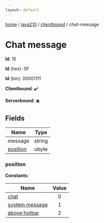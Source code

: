 ```yaml
---
layout: default
---
```


[home](/)  /  [java210](/protocol/java210)  /  [clientbound](/protocol/java210/clientbound)  /  chat-message

# Chat message

**Id**: 15

**Id** (hex): 0F

**Id** (bin): 00001111

**Clientbound**: ✔️

**Serverbound**: ✖️

## Fields

Name | Type
---|---
message | string
[position](#position) | ubyte

### position

**Constants**:

Name | Value
---|:---:
[chat](position_chat) | 0
[system message](position_system-message) | 1
[above hotbar](position_above-hotbar) | 2
